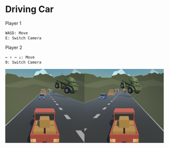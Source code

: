 # Driving Car

Player 1
```
WASD: Move
E: Switch Camera
```

Player 2
```
← ↑ → ↓: Move
0: Switch Camera
```

<img src="Images/DrivingCar.png" alt="preview-img" />
